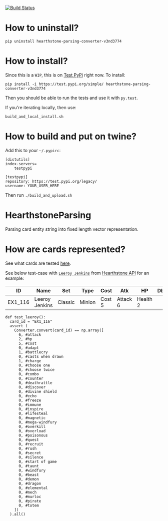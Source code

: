 [![Build Status](https://travis-ci.org/v3nd3774/HearthstoneParsing.svg?branch=master)](https://travis-ci.org/v3nd3774/HearthstoneParsing)
# How to uninstall?
```
pip uninstall hearthstone-parsing-converter-v3nd3774
```

# How to install?
Since this is a `WIP`, this is on [Test PyPi](https://test.pypi.org/project/hearthstone-parsing-converter-v3nd3774/) right now. To install:
```
pip install -i https://test.pypi.org/simple/ hearthstone-parsing-converter-v3nd3774
```
Then you should be able to run the tests and use it with `py.test`.

If you're iterating locally, then use:
```
build_and_local_install.sh
```

# How to build and put on twine?
Add this to your `~/.pypirc`:
```
[distutils]
index-servers=
    testpypi

[testpypi]
repository: https://test.pypi.org/legacy/
username: YOUR_USER_HERE
```
Then run `./build_and_upload.sh`


# HearthstoneParsing
Parsing card entity string into fixed length vector representation.

# How are cards represented?
See what cards are tested [here](https://github.com/v3nd3774/HearthstoneParsing/tree/master/tests).

See below test-case with [`Leeroy Jenkins`](https://hearthstone.gamepedia.com/Leeroy_Jenkins) from [Hearthstone API](https://hearthstoneapi.com/cards) for an example:

  ID | Name | Set | Type|Cost|Atk|HP|Db|Armor
  ---|---|---|---|---|---|---|---|---
  EX1_116|Leeroy Jenkins|Classic|Minion|Cost 5|Attack 6|Health 2|

```
def test_leeroy():
  card_id = "EX1_116"
  assert (
    Converter.convert(card_id) == np.array([
      6, #attack
      2, #hp
      5, #cost
      0, #adapt
      1, #battlecry
      0, #casts when drawn
      1, #charge
      0, #choose one
      0, #choose twice
      0, #combo
      0, #counter
      0, #deathrattle
      0, #discover
      0, #divine shield
      0, #echo
      0, #freeze
      0, #immune
      0, #inspire
      0, #lifesteal
      0, #magnetic
      0, #mega-windfury
      0, #overkill
      0, #overload
      0, #poisonous
      0, #quest
      0, #recruit
      0, #rush
      0, #secret
      0, #silence
      0, #start of game
      0, #taunt
      0, #windfury
      0, #beast
      0, #demon
      0, #dragon
      0, #elemental
      0, #mech
      0, #murloc
      0, #pirate
      0, #totem
    ])
  ).all()
```
